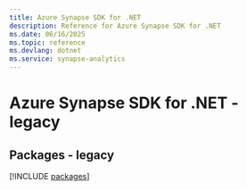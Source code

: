 ```yaml
---
title: Azure Synapse SDK for .NET
description: Reference for Azure Synapse SDK for .NET
ms.date: 06/16/2025
ms.topic: reference
ms.devlang: dotnet
ms.service: synapse-analytics
---
```

# Azure Synapse SDK for .NET - legacy
## Packages - legacy
[!INCLUDE [packages](synapse-index.md)]